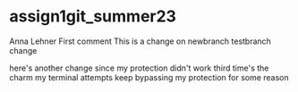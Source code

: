 # assign1git_summer23
Anna Lehner
First comment
This is a change on newbranch
testbranch change

here's another change since my protection didn't work 
third time's the charm 
my terminal attempts keep bypassing my protection for some reason